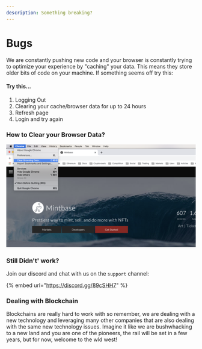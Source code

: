 ```yaml
---
description: Something breaking?
---
```


# Bugs

We are constantly pushing new code and your browser is constantly trying to optimize your experience by "caching" your data. This means they store older bits of code on your machine. If something seems off try this:

#### Try this...

1. Logging Out
2. Clearing your cache/browser data for up to 24 hours
3. Refresh page
4. Login and try again

### How to Clear your Browser Data?

![](<../../.gitbook/assets/Screen Shot 2020-05-12 at 9.54.00 AM.png>)

### Still Didn't' work?

Join our discord and chat with us on the `support` channel:

{% embed url="https://discord.gg/89cSHH7" %}

### Dealing with Blockchain

Blockchains are really hard to work with so remember, we are dealing with a new technology and leveraging many other companies that are also dealing with the same new technology issues. Imagine it like we are  bushwhacking to a new land and you are one of the pioneers, the rail will be set in a few years, but for now, welcome to the wld west!

&#x20;

